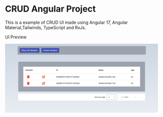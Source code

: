 # CRUD Angular Project

This is a example of CRUD UI made using Angular 17, Angular Material,Tailwinds, TypeScript and RxJs. 

UI Preview

![alt text](https://github.com/jmlleon/Angular_MongoDB_School/blob/Development/AngularMongoDB.png?raw=true)

